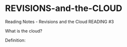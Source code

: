 # REVISIONS-and-the-CLOUD
Reading Notes - Revisions and the Cloud READING #3

<p> 
  What is the cloud?
  
  Definition: 

